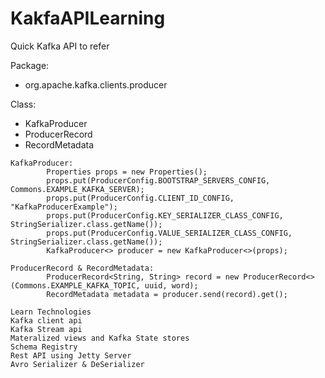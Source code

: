 # KakfaAPILearning

Quick Kafka API to refer

Package:
 - org.apache.kafka.clients.producer

Class:
 - KafkaProducer
 - ProducerRecord
 - RecordMetadata

```
KafkaProducer:
        Properties props = new Properties();
        props.put(ProducerConfig.BOOTSTRAP_SERVERS_CONFIG, Commons.EXAMPLE_KAFKA_SERVER);
        props.put(ProducerConfig.CLIENT_ID_CONFIG, "KafkaProducerExample");
        props.put(ProducerConfig.KEY_SERIALIZER_CLASS_CONFIG, StringSerializer.class.getName());
        props.put(ProducerConfig.VALUE_SERIALIZER_CLASS_CONFIG, StringSerializer.class.getName());
        KafkaProducer<> producer = new KafkaProducer<>(props);

ProducerRecord & RecordMetadata:
        ProducerRecord<String, String> record = new ProducerRecord<>(Commons.EXAMPLE_KAFKA_TOPIC, uuid, word);
        RecordMetadata metadata = producer.send(record).get();

Learn Technologies
Kafka client api
Kafka Stream api
Materalized views and Kafka State stores
Schema Registry
Rest API using Jetty Server
Avro Serializer & DeSerializer

